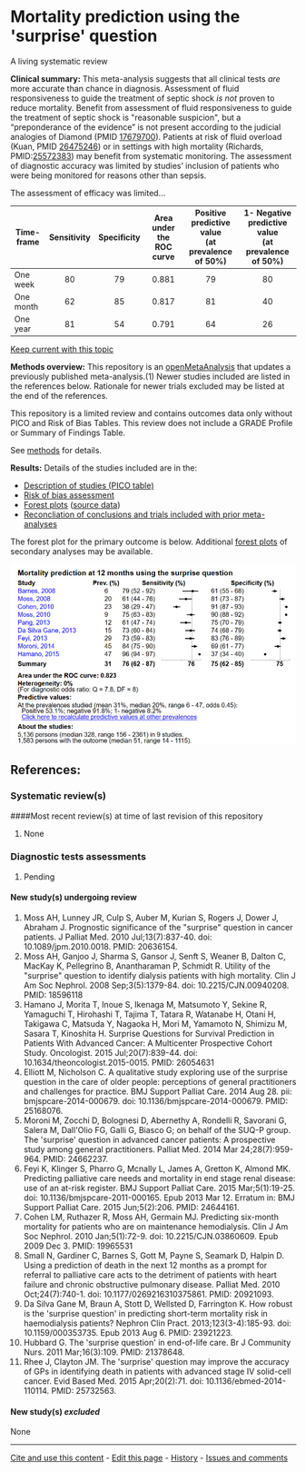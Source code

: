 # Mortality prediction using the 'surprise' question

A living systematic review

**Clinical summary:** This meta-analysis suggests that all clinical tests *are* more accurate than chance in diagnosis. Assessment of fluid responsiveness to guide the treatment of septic shock *is not* proven to reduce mortality. Benefit from assessment of fluid responsiveness to guide the treatment of septic shock is "reasonable suspicion", but a “preponderance of the evidence” is not present according to the judicial analogies of Diamond (PMID [17679700](http://pubmed.gov/17679700)). Patients at risk of fluid overload (Kuan, PMID [26475246](http://pubmed.gov/26475246)) or in settings with high mortality (Richards, PMID:[25572383](http://pubmed.gov/25572383)) may benefit from systematic monitoring. The assessment of diagnostic accuracy was limited by studies’ inclusion of patients who were being monitored for reasons other than sepsis. 

The assessment of efficacy was limited...

Time-frame	| Sensitivity|Specificity| Area under the ROC curve|Positive predictive value</br>(at prevalence of 50%) | 1- Negative predictive value</br>(at prevalence of 50%)
| -------------------------- |:--:|:--:|:-----:|:--:|:--:|
One week	               | 80 | 79 | 0.881 | 79 | 80
One month  | 62 | 85 | 0.817 | 81 | 40
One year                 | 81 | 54 | 0.791 | 64 | 26

[Keep current with this topic](Keep-up.md)

**Methods overview:** This repository is an [openMetaAnalysis](https://openmetaanalysis.github.io/) that updates a previously published meta-analysis.(1) Newer studies included are listed in the references below. Rationale for newer trials excluded may be listed at the end of the references. 

This repository is a limited review and contains outcomes data only without PICO and Risk of Bias Tables.  This review does not include a GRADE Profile or Summary of Findings Table.

See [methods](http://openmetaanalysis.github.io/methods.html) for details.

**Results:** Details of the studies included are in the:
* [Description of studies (PICO table)](../../tree/master/study-details/pico-table.md)
* [Risk of bias assessment](../../tree/master/study-details/risk-of-bias.md)
* [Forest plots](../../tree/master/forest-plots) ([source data](../../tree/master/data))
* [Reconcliation of conclusions and trials included with prior meta-analyses](../../tree/master/reconcilation-tables)

The forest plot for the primary outcome is below. Additional [forest plots](../../tree/master/forest-plots) of secondary analyses may be available. 

![Principle results for diagnostic accuracy](https://raw.githubusercontent.com/openMetaAnalysis/Mortality-prediction-using-the-surprise-question/master/forest-plots/Outcome-Primary.png "Principle results for diagnostic accuracy]")

References:
----------------------------------
### Systematic review(s)
####Most recent review(s) at time of last revision of this repository
1. None

### Diagnostic tests assessments
1. Pending

#### New study(s) undergoing review
1. Moss AH, Lunney JR, Culp S, Auber M, Kurian S, Rogers J, Dower J, Abraham J.
Prognostic significance of the "surprise" question in cancer patients. J Palliat 
Med. 2010 Jul;13(7):837-40. doi: 10.1089/jpm.2010.0018. PMID: 20636154.
2. Moss AH, Ganjoo J, Sharma S, Gansor J, Senft S, Weaner B, Dalton C, MacKay K, 
Pellegrino B, Anantharaman P, Schmidt R. Utility of the "surprise" question to
identify dialysis patients with high mortality. Clin J Am Soc Nephrol. 2008
Sep;3(5):1379-84. doi: 10.2215/CJN.00940208. PMID: 18596118
3. Hamano J, Morita T, Inoue S, Ikenaga M, Matsumoto Y, Sekine R, Yamaguchi T,
Hirohashi T, Tajima T, Tatara R, Watanabe H, Otani H, Takigawa C, Matsuda Y,
Nagaoka H, Mori M, Yamamoto N, Shimizu M, Sasara T, Kinoshita H. Surprise
Questions for Survival Prediction in Patients With Advanced Cancer: A Multicenter
Prospective Cohort Study. Oncologist. 2015 Jul;20(7):839-44. doi:
10.1634/theoncologist.2015-0015. PMID: 26054631
4. Elliott M, Nicholson C. A qualitative study exploring use of the surprise
question in the care of older people: perceptions of general practitioners and
challenges for practice. BMJ Support Palliat Care. 2014 Aug 28. pii:
bmjspcare-2014-000679. doi: 10.1136/bmjspcare-2014-000679. PMID: 25168076.
5. Moroni M, Zocchi D, Bolognesi D, Abernethy A, Rondelli R, Savorani G, Salera
M, Dall'Olio FG, Galli G, Biasco G; on behalf of the SUQ-P group. The 'surprise' 
question in advanced cancer patients: A prospective study among general
practitioners. Palliat Med. 2014 Mar 24;28(7):959-964. PMID: 24662237.
6. Feyi K, Klinger S, Pharro G, Mcnally L, James A, Gretton K, Almond MK.
Predicting palliative care needs and mortality in end stage renal disease: use of
an at-risk register. BMJ Support Palliat Care. 2015 Mar;5(1):19-25. doi:
10.1136/bmjspcare-2011-000165. Epub 2013 Mar 12. Erratum in: BMJ Support Palliat 
Care. 2015 Jun;5(2):206. PMID: 24644161.
7. Cohen LM, Ruthazer R, Moss AH, Germain MJ. Predicting six-month mortality for 
patients who are on maintenance hemodialysis. Clin J Am Soc Nephrol. 2010
Jan;5(1):72-9. doi: 10.2215/CJN.03860609. Epub 2009 Dec 3. PMID: 19965531
8. Small N, Gardiner C, Barnes S, Gott M, Payne S, Seamark D, Halpin D. Using a
prediction of death in the next 12 months as a prompt for referral to palliative 
care acts to the detriment of patients with heart failure and chronic obstructive
pulmonary disease. Palliat Med. 2010 Oct;24(7):740-1. doi:
10.1177/0269216310375861. PMID: 20921093.
9. Da Silva Gane M, Braun A, Stott D, Wellsted D, Farrington K. How robust is the
'surprise question' in predicting short-term mortality risk in haemodialysis
patients? Nephron Clin Pract. 2013;123(3-4):185-93. doi: 10.1159/000353735. Epub 
2013 Aug 6. PMID: 23921223.
10. Hubbard G. The 'surprise question' in end-of-life care. Br J Community Nurs. 
2011 Mar;16(3):109. PMID: 21378648.
11. Rhee J, Clayton JM. The 'surprise' question may improve the accuracy of GPs
in identifying death in patients with advanced stage IV solid-cell cancer. Evid
Based Med. 2015 Apr;20(2):71. doi: 10.1136/ebmed-2014-110114. PMID: 25732563.

#### New study(s) *excluded* 
None

-------------------------------
[Cite and use this content](https://github.com/openMetaAnalysis/openMetaAnalysis.github.io/blob/master/reusing.MD)  - [Edit this page](../../edit/master/README.md) - [History](../../commits/master/README.md)  - 
[Issues and comments](../../issues?q=is%3Aboth+is%3Aissue)

